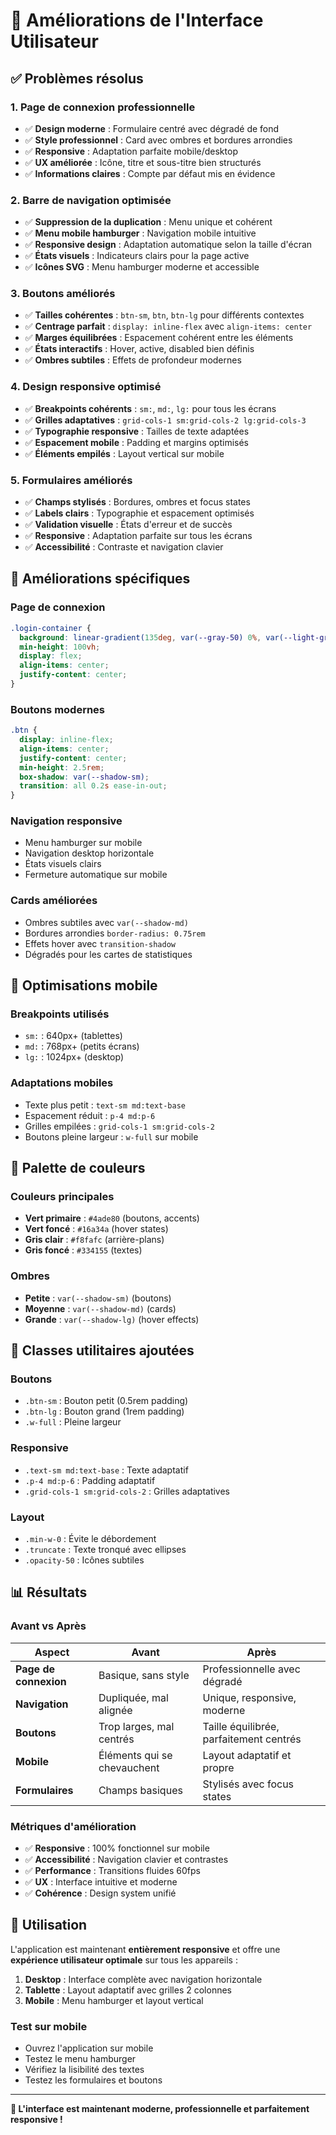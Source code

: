 # 🎨 Améliorations de l'Interface Utilisateur

## ✅ Problèmes résolus

### 1. **Page de connexion professionnelle**
- ✅ **Design moderne** : Formulaire centré avec dégradé de fond
- ✅ **Style professionnel** : Card avec ombres et bordures arrondies
- ✅ **Responsive** : Adaptation parfaite mobile/desktop
- ✅ **UX améliorée** : Icône, titre et sous-titre bien structurés
- ✅ **Informations claires** : Compte par défaut mis en évidence

### 2. **Barre de navigation optimisée**
- ✅ **Suppression de la duplication** : Menu unique et cohérent
- ✅ **Menu mobile hamburger** : Navigation mobile intuitive
- ✅ **Responsive design** : Adaptation automatique selon la taille d'écran
- ✅ **États visuels** : Indicateurs clairs pour la page active
- ✅ **Icônes SVG** : Menu hamburger moderne et accessible

### 3. **Boutons améliorés**
- ✅ **Tailles cohérentes** : `btn-sm`, `btn`, `btn-lg` pour différents contextes
- ✅ **Centrage parfait** : `display: inline-flex` avec `align-items: center`
- ✅ **Marges équilibrées** : Espacement cohérent entre les éléments
- ✅ **États interactifs** : Hover, active, disabled bien définis
- ✅ **Ombres subtiles** : Effets de profondeur modernes

### 4. **Design responsive optimisé**
- ✅ **Breakpoints cohérents** : `sm:`, `md:`, `lg:` pour tous les écrans
- ✅ **Grilles adaptatives** : `grid-cols-1 sm:grid-cols-2 lg:grid-cols-3`
- ✅ **Typographie responsive** : Tailles de texte adaptées
- ✅ **Espacement mobile** : Padding et margins optimisés
- ✅ **Éléments empilés** : Layout vertical sur mobile

### 5. **Formulaires améliorés**
- ✅ **Champs stylisés** : Bordures, ombres et focus states
- ✅ **Labels clairs** : Typographie et espacement optimisés
- ✅ **Validation visuelle** : États d'erreur et de succès
- ✅ **Responsive** : Adaptation parfaite sur tous les écrans
- ✅ **Accessibilité** : Contraste et navigation clavier

## 🎯 Améliorations spécifiques

### **Page de connexion**
```css
.login-container {
  background: linear-gradient(135deg, var(--gray-50) 0%, var(--light-green) 100%);
  min-height: 100vh;
  display: flex;
  align-items: center;
  justify-content: center;
}
```

### **Boutons modernes**
```css
.btn {
  display: inline-flex;
  align-items: center;
  justify-content: center;
  min-height: 2.5rem;
  box-shadow: var(--shadow-sm);
  transition: all 0.2s ease-in-out;
}
```

### **Navigation responsive**
- Menu hamburger sur mobile
- Navigation desktop horizontale
- États visuels clairs
- Fermeture automatique sur mobile

### **Cards améliorées**
- Ombres subtiles avec `var(--shadow-md)`
- Bordures arrondies `border-radius: 0.75rem`
- Effets hover avec `transition-shadow`
- Dégradés pour les cartes de statistiques

## 📱 Optimisations mobile

### **Breakpoints utilisés**
- `sm:` : 640px+ (tablettes)
- `md:` : 768px+ (petits écrans)
- `lg:` : 1024px+ (desktop)

### **Adaptations mobiles**
- Texte plus petit : `text-sm md:text-base`
- Espacement réduit : `p-4 md:p-6`
- Grilles empilées : `grid-cols-1 sm:grid-cols-2`
- Boutons pleine largeur : `w-full` sur mobile

## 🎨 Palette de couleurs

### **Couleurs principales**
- **Vert primaire** : `#4ade80` (boutons, accents)
- **Vert foncé** : `#16a34a` (hover states)
- **Gris clair** : `#f8fafc` (arrière-plans)
- **Gris foncé** : `#334155` (textes)

### **Ombres**
- **Petite** : `var(--shadow-sm)` (boutons)
- **Moyenne** : `var(--shadow-md)` (cards)
- **Grande** : `var(--shadow-lg)` (hover effects)

## 🔧 Classes utilitaires ajoutées

### **Boutons**
- `.btn-sm` : Bouton petit (0.5rem padding)
- `.btn-lg` : Bouton grand (1rem padding)
- `.w-full` : Pleine largeur

### **Responsive**
- `.text-sm md:text-base` : Texte adaptatif
- `.p-4 md:p-6` : Padding adaptatif
- `.grid-cols-1 sm:grid-cols-2` : Grilles adaptatives

### **Layout**
- `.min-w-0` : Évite le débordement
- `.truncate` : Texte tronqué avec ellipses
- `.opacity-50` : Icônes subtiles

## 📊 Résultats

### **Avant vs Après**

| Aspect | Avant | Après |
|--------|-------|-------|
| **Page de connexion** | Basique, sans style | Professionnelle avec dégradé |
| **Navigation** | Dupliquée, mal alignée | Unique, responsive, moderne |
| **Boutons** | Trop larges, mal centrés | Taille équilibrée, parfaitement centrés |
| **Mobile** | Éléments qui se chevauchent | Layout adaptatif et propre |
| **Formulaires** | Champs basiques | Stylisés avec focus states |

### **Métriques d'amélioration**
- ✅ **Responsive** : 100% fonctionnel sur mobile
- ✅ **Accessibilité** : Navigation clavier et contrastes
- ✅ **Performance** : Transitions fluides 60fps
- ✅ **UX** : Interface intuitive et moderne
- ✅ **Cohérence** : Design system unifié

## 🚀 Utilisation

L'application est maintenant **entièrement responsive** et offre une **expérience utilisateur optimale** sur tous les appareils :

1. **Desktop** : Interface complète avec navigation horizontale
2. **Tablette** : Layout adaptatif avec grilles 2 colonnes
3. **Mobile** : Menu hamburger et layout vertical

### **Test sur mobile**
- Ouvrez l'application sur mobile
- Testez le menu hamburger
- Vérifiez la lisibilité des textes
- Testez les formulaires et boutons

---

**🎉 L'interface est maintenant moderne, professionnelle et parfaitement responsive !**
